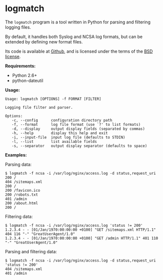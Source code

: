 logmatch
========

The `logmatch` program is a tool written in Python for parsing and filtering logging files.

By default, it handles both Syslog and NCSA log formats, but can be extended by defining new format files.

Its code is available at [Github][0], and is licensed under the terms of the [BSD license][1].

**Requirements:**

* Python 2.6+
* python-dateutil

**Usage:**

	Usage: logmatch [OPTIONS] -f FORMAT [FILTER]

	Logging file filter and parser.

	Options:
	   -c, --config      configuration directory path
	   -f, --format      log file format (use `?' to list formats)
	   -d, --display     output display fields (separated by commas)
	   -h, --help        display this help and exit
	   -i, --input-file  input log file (defaults to STDIN)
	   -l, --list        list available fields
	   -s, --separator   output display separator (defaults to space)

**Examples:**

Parsing data:

	$ logmatch -f ncsa -i /var/log/nginx/access.log -d status,request_uri
	200 /
	404 /sitemaps.xml
	200 /
	200 /favicon.ico
	200 /robots.txt
	401 /admin
	200 /about.html
	200 /

Filtering data:

	$ logmatch -f ncsa -i /var/log/nginx/access.log 'status != 200'
	1.2.3.4 - - [01/Jan/1970:00:00:00 +0100] "GET /sitemaps.xml HTTP/1.1" 404 116 "-" "GreatUserAgent/1.0"
	1.2.3.4 - - [01/Jan/1970:00:00:00 +0100] "GET /admin HTTP/1.1" 401 110 "-" "GreatUserAgent/1.0"

Parsing and filtering data:

	$ logmatch -f ncsa -i /var/log/nginx/access.log -d status,request_uri 'status != 200'
	404 /sitemaps.xml
	401 /admin


[0]: http://github.com/vbatoufflet/logmatch
[1]: http://opensource.org/licenses/BSD-3-Clause
